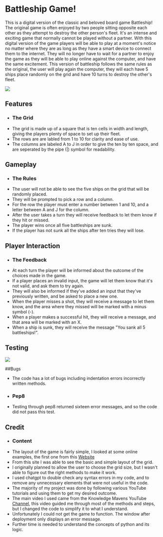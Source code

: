# Battleship Game!

This is a digital version of the classic and beloved board game Battleship! The original game is often 
enjoyed by two people sitting opposite each other as they attempt to destroy the other person's 
fleet. It's an intense and exciting game that normally cannot be played without a partner. With this 
digital version of the game players will be able to play at a moment's notice no matter where they are as long 
as they have a smart device to connect them to the internet. They will no longer have to wait for a partner to enjoy the 
game as they will be able to play online against the computer, and have the same excitement. This version of battleship 
follows the same rules as the original, the user will play again the computer, they will each have 5 ships place randomly 
on the grid and have 10 turns to destroy the other's fleet. 

![](BATTLESHIP.png)

## Features

* ### The Grid 
* The grid is made up of a square that is ten cells in width and length, giving the players plenty of space to set up their fleet.
* The rows are are labled from 1 to 10 for clarity and ease of use.
* The columns are labeled A to J in order to give the ten by ten space, and are seperated by the pipe (|) symbol for readability.
  

## Gameplay  

* ### The Rules
* The user will not be able to see the five ships on the grid that will be randomly placed.
* They will be prompted to pick a row and a column.
* For the row the player must enter a number between 1 and 10, and a letter between A and J for the column.
* After the user takes a turn they will receive feedback to let them know if they hit or missed.
* The player wins once all five battleships are sunk.
* If the player has not sunk all the ships after ten tries they will lose. 


## Player Interaction 
  

* ### The Feedback  
* At each turn the player will be informed about the outcome of the choices made in the game.
* If a player places an invalid input, the game will let them know that it's not valid, and ask them to try again.
* They will also be informed if they've added an input that they've previously written, and be asked to place a new one.
* When the player misses a shot, they will receive a message to let them know, and the area where they missed will be marked with a minus symbol (-).
* When a player makes a successful hit, they will receive a message, and that area will be marked with an X.
* When a ship is sunk, they will receive the message "You sank all 5 battleships!".


## Testing 

![](PEP8.png)

##Bugs
* The code has a lot of bugs including indentation errors incorrectly written methods. 

* ### Pep8
* Testing through pep8 returned sixteen error messages, and so the code did not pass this test.
  

## Credit

* ### Content
* The layout of the game is fairly simple, I looked at some online examples, the first one from this [Website](https://copyassignment.com/battleship-game-code-in-python/)
* From this site I was able to see the basic and simple layout of the grid.
* I originally planned to allow the user to choose the grid size, but I wasn't able to figure out the right methods to make it work.
* I used chatgpt to double check any syntax errors in my code, and to remove any unnecessary elements that were not useful in the code.
* The majority of my project was done by following various YouTube tutorials and using them to get my desired outcome.
* The main video I used came from the Knowledge Mavens YouTube [Channel](https://www.youtube.com/watch?v=alJH_c9t4zw&ab_channel=KnowledgeMavens), this video guided me through most of the methods and steps, but I changed the code to simplify it to what I understand.
* Unfortunately I could not get the game to function. The window after deployment only displays an error message.
* Further time is needed to understand the concepts of python and its logic. 



